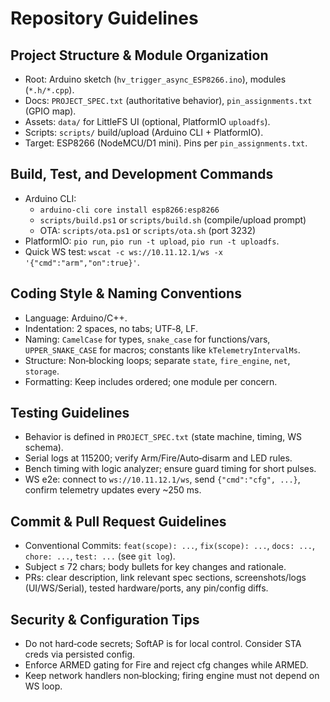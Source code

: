 # Repository Guidelines

## Project Structure & Module Organization
- Root: Arduino sketch (`hv_trigger_async_ESP8266.ino`), modules (`*.h/*.cpp`).
- Docs: `PROJECT_SPEC.txt` (authoritative behavior), `pin_assignments.txt` (GPIO map).
- Assets: `data/` for LittleFS UI (optional, PlatformIO `uploadfs`).
- Scripts: `scripts/` build/upload (Arduino CLI + PlatformIO).
- Target: ESP8266 (NodeMCU/D1 mini). Pins per `pin_assignments.txt`.

## Build, Test, and Development Commands
- Arduino CLI:
  - `arduino-cli core install esp8266:esp8266`
  - `scripts/build.ps1` or `scripts/build.sh` (compile/upload prompt)
  - OTA: `scripts/ota.ps1` or `scripts/ota.sh` (port 3232)
- PlatformIO: `pio run`, `pio run -t upload`, `pio run -t uploadfs`.
- Quick WS test: `wscat -c ws://10.11.12.1/ws -x '{"cmd":"arm","on":true}'`.

## Coding Style & Naming Conventions
- Language: Arduino/C++.
- Indentation: 2 spaces, no tabs; UTF‑8, LF.
- Naming: `CamelCase` for types, `snake_case` for functions/vars, `UPPER_SNAKE_CASE` for macros; constants like `kTelemetryIntervalMs`.
- Structure: Non‑blocking loops; separate `state`, `fire_engine`, `net`, `storage`.
- Formatting: Keep includes ordered; one module per concern.

## Testing Guidelines
- Behavior is defined in `PROJECT_SPEC.txt` (state machine, timing, WS schema).
- Serial logs at 115200; verify Arm/Fire/Auto‑disarm and LED rules.
- Bench timing with logic analyzer; ensure guard timing for short pulses.
- WS e2e: connect to `ws://10.11.12.1/ws`, send `{"cmd":"cfg", ...}`, confirm telemetry updates every ~250 ms.

## Commit & Pull Request Guidelines
- Conventional Commits: `feat(scope): ...`, `fix(scope): ...`, `docs: ...`, `chore: ...`, `test: ...` (see `git log`).
- Subject ≤ 72 chars; body bullets for key changes and rationale.
- PRs: clear description, link relevant spec sections, screenshots/logs (UI/WS/Serial), tested hardware/ports, any pin/config diffs.

## Security & Configuration Tips
- Do not hard‑code secrets; SoftAP is for local control. Consider STA creds via persisted config.
- Enforce ARMED gating for Fire and reject cfg changes while ARMED.
- Keep network handlers non‑blocking; firing engine must not depend on WS loop.
